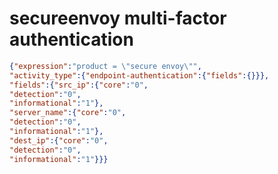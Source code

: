 secureenvoy multi-factor authentication
=======================================

```JSON
{"expression":"product = \"secure envoy\"",
"activity_type":{"endpoint-authentication":{"fields":{}}},
"fields":{"src_ip":{"core":"0",
"detection":"0",
"informational":"1"},
"server_name":{"core":"0",
"detection":"0",
"informational":"1"},
"dest_ip":{"core":"0",
"detection":"0",
"informational":"1"}}}
```